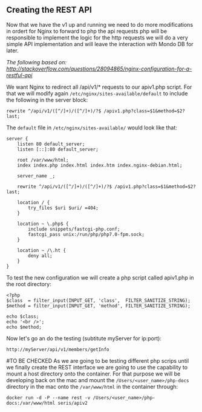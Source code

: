 ## Creating the REST API

Now that we have the v1 up and running we need to do more modifications in ordert for Nginx to forward to php the api requests
php will be responsible to implement the logic for the http requests
we will do a very simple API implementation and will leave the interaction with Mondo DB for later.

*The following based on: http://stackoverflow.com/questions/28094865/nginx-configuration-for-a-restful-api*

We want Nginx to redirect all /api/v1/* requests to our apiv1.php script. For that we will modify again `/etc/nginx/sites-available/default` to include the following in the server block:

`rewrite ^/api/v1/([^/]+)/([^/]+)/?$ /apiv1.php?class=$1&method=$2? last;`

The `default` file in `/etc/nginx/sites-available/` would look like that:
```
server {
    listen 80 default_server;
    listen [::]:80 default_server;

    root /var/www/html;
    index index.php index.html index.htm index.nginx-debian.html;

    server_name _;
    
    rewrite ^/api/v1/([^/]+)/([^/]+)/?$ /apiv1.php?class=$1&method=$2? last;
    
    location / {
        try_files $uri $uri/ =404;
    }

    location ~ \.php$ {
        include snippets/fastcgi-php.conf;
        fastcgi_pass unix:/run/php/php7.0-fpm.sock;
    }

    location ~ /\.ht {
        deny all;
    }
}
```
To test the new configuration we will create a php script called apiv1.php in the root directory:
```
<?php
$class  = filter_input(INPUT_GET, 'class',  FILTER_SANITIZE_STRING);
$method = filter_input(INPUT_GET, 'method', FILTER_SANITIZE_STRING);

echo $class;
echo '<br />';
echo $method;
```
Now let's go an do the testing (subtitute myServer for ip:port):

`http://myServer/api/v1/members/getInfo`

#TO BE CHECKED
As we are going to be testing different php scrips until we finally create the REST interface we are going to use the capability to mount a host directory onto the container. For that purpose we will be developing back on the mac and mount the `/Users/<user_name>/php-docs` directory in the mac onto the `/var/www/html` in the container through:

`docker run -d -P --name rest -v /Users/<user_name>/php-docs:/var/www/html seris/apiv2`


